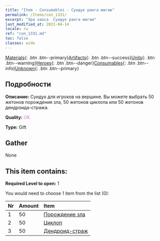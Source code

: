 ```yaml
---
title: "Item - Consumables - Сундук ранга магии"
permalink: /Items/con_1331/
excerpt: "Эра хаоса  Сундук ранга магии"
last_modified_at: 2021-04-14
locale: ru
ref: "con_1331.md"
toc: false
classes: wide
---
```

 [Materials](/ru/Items/){: .btn .btn--primary}[Artifacts](/ru/Items/Artifacts/){: .btn .btn--success}[Units](/ru/Items/Units/){: .btn .btn--warning}[Heroes](/ru/Items/Heroes/){: .btn .btn--danger}[Consumables](/ru/Items/Consumables/){: .btn .btn--info}[Unknown](/ru/Items/Unknown/){: .btn .btn--primary}

## Подробности
 **Описание:** Сундук для игроков на вершине. Вы можете выбрать 50 жетонов порождения зла, 50 жетонов циклопа или 50 жетонов дендроида-стража.

 **Quality:** <span style="color: #DA70D6">OK</span>

 **Type:** Gift

## Gather

  None

## This item contains:

 **Required Level to open:** 1

 You would need to choose 1 item from the list (0):

  | Nr | Amount |     Item    |
  |:---|:-------|:------------|
  | 1 | 50 | [Порождение зла](/ru/Items/unt_230/) | 
  | 2 | 50 | [Циклоп](/ru/Items/unt_222/) | 
  | 3 | 50 | [Дендроид-страж](/ru/Items/unt_203/) | 
